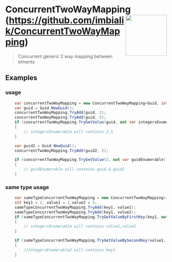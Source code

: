 # ConcurrentTwoWayMapping <img src="https://user-images.githubusercontent.com/6120604/88040301-5e1d7600-cb51-11ea-8665-8881b6d03183.png" align="right" width="128" height="128" />(https://github.com/imbialik/ConcurrentTwoWayMapping)
> Concurrent generic 2 way mapping between elments



## Examples

  ### usage

```csharp
    var concurrentTwoWayMapping = new ConcurrentTwoWayMapping<Guid, int>();
    var guid = Guid.NewGuid();
    concurrentTwoWayMapping.TryAdd(guid, 2);
    concurrentTwoWayMapping.TryAdd(guid, 5);
    if (concurrentTwoWayMapping.TryGetValue(guid, out var integersEnumerable))
    {
        // integersEnumerable will contains 2,5
    }

    var guid2 = Guid.NewGuid();
    concurrentTwoWayMapping.TryAdd(guid2, 2);

    if (concurrentTwoWayMapping.TryGetValue(2, out var guidEnumerable))
    {
        // guidEnumerable will contains guid & guid2
    }
```
    
  ### same type usage
```csharp
    var sameTypeConcurrentTwoWayMapping = new ConcurrentTwoWayMapping<int, int>();
    int key1 = 2, value1 = 2,value2 = 5;
    sameTypeConcurrentTwoWayMapping.TryAdd(key1, value1);
    sameTypeConcurrentTwoWayMapping.TryAdd(key1, value2);
    if (sameTypeConcurrentTwoWayMapping.TryGetValueByFirstKey(key1, out var integersEnumerable))
    {
        // integersEnumerable will contains value1,value2
    }

    if (sameTypeConcurrentTwoWayMapping.TryGetValueBySecondKey(value1, out var integersEnumerable2))
    {
        //integersEnumerable2 will contains key1
    }
```
